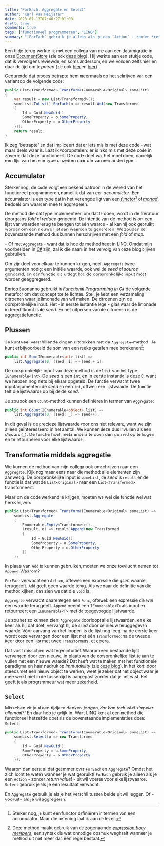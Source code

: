 ```yaml
---
title: "ForEach, Aggregate en Select"
author: "Karl van Heijster"
date: 2023-01-13T07:40:27+01:00
draft: true
comments: true
tags: ["functioneel programmeren", "LINQ"]
summary: "`ForEach` gebruik je alleen als je een `Action` - zonder *return value*! - uit wil voeren voor elke lijstwaarde. `Select` gebruik je als je een resultaat verwacht. En `Aggregate` gebruik je als je het verschil tussen beide uit wil leggen. Of - vooruit - als je wil aggregeren."
---
```


Een tijdje terug werkte ik met een collega van me aan een datamigratie in onze [DocumentStore](https://nl.wikipedia.org/wiki/NoSQL) (zie ook [deze blog](/blog/21/09/stapje-voor-stapje-data-migreren/)). Hij werkte aan een stukje code, dat ik vervolgens reviewde, en soms andersom, en we vonden zelfs hier en daar de tijd om te *pairen* (zie ook [hier](/blog/23/01/wel-code-reviews-geen-pull-requests/) en [hier](/blog/23/01/is-pair-programming-minder-efficient/)).


Gedurende dat proces betrapte hem meermaals op het schrijven van een variant op de volgende code:


```cs
public List<Transformed> Transform(IEnumerable<Original> someList)
{
    var result = new List<Transformed>();
    someList.ToList().ForEach(o => result.Add(new Transformed 
    {
        Id = Guid.NewGuid(),
        SomeProperty = o.SomeProperty,
        OtherProperty = o.OtherProperty
    }));
    return result;
}
```


Ik zeg "betrapte" en dat impliceert dat er iets mis is met deze code - wat maar deels waar is. Laat ik vooropstellen: er is niks mis met deze code in zoverre dat deze functioneert. De code doet wat het moet doen, namelijk een lijst van het ene type omzetten naar die van een ander type.


## Accumulator


Sterker nog, de code volgt een bekend patroon in de wereld van het functioneel programmeren, namelijk dat van een *accumulator*. Een accumulator is een type dat in het verlengde ligt van een [*functor*](/blog/22/10/wat-is-een-functor/)[^1] of [*monad*](/blog/22/12/wat-is-een-monad/), bedoeld om waarden mee te aggregeren. 


De method die dat type implementeert om dat te doen, wordt in de literatuur doorgaans *fold* of *reduce* genoemd. De intentie van de method is om een lijst van waarden terug te brengen tot één waarde - al kan hij ook gebruikt worden om een nieuwe lijst aan waarden te genereren. We zouden de bovenstaande method dus kunnen herschrijven met een *fold* of *map*.


\- Of met `Aggregate` - want dat is hoe de method heet in [LINQ](https://learn.microsoft.com/en-us/dotnet/csharp/programming-guide/concepts/linq/). Omdat mijn voorbeelden in [C#](https://learn.microsoft.com/en-us/dotnet/csharp/) zijn, zal ik die naam in het vervolg van deze blog blijven gebruiken.


Om zijn doel voor elkaar te kunnen krijgen, heeft `Aggregate` twee argumenten nodig: een initiële waarde, ook wel de *seed* of *source* genoemd, en een functie die uitlegt hoe de oorspronkelijke input moet worden geaggregeerd. 


[Enrico Buonanno](https://twitter.com/la_yumba) gebruikt in [*Functional Programming in C#*](https://www.manning.com/books/functional-programming-in-c-sharp-second-edition) de volgende metafoor om dat concept toe te lichten. Stel, je hebt een verzameling citroenen waar je limonade van wil maken. De citroenen zijn de oorspronkelijke input. Het - in eerste instantie lege - glas waar de limonade in terechtkomt is de *seed*. En het uitpersen van de citroenen is de aggregatiefunctie.


## Plussen


Je kunt veel verschillende dingen uitdrukken met de `Aggregate`-method. Je kunt er bijvoorbeeld de som van een reeks getallen mee berekenen[^2]:


```cs
public int Sum(IEnumerable<int> list) =>
    list.Aggregate(0, (seed, i) => seed + i);
```


De oorspronkelijke input van deze method is de `list` van het type `IEnumerable<int>`. De *seed* is een `int`, en in eerste instantie is deze 0, want we hebben nog niets bij elkaar opgeteld. De functie verwacht twee inputargumenten: de *seed* en een `int`, oftwel: een lijstwaarde. De functie telt die lijstwaarde op bij de de *seed*.


Je zou ook een `Count`-method kunnen definiëren in termen van `Aggregate`: 


```cs
public int Count(IEnumerable<object> list) =>
    list.Aggregate(0, (seed, _) => seed++);
```


In dit geval is de precieze lijstwaarde voor ons niet relevant, want we zijn alleen geïnteresseerd in het aantal. We kunnen deze dus invullen als een *discard* (`_`). De functie hoeft niets anders te doen dan de `seed` op te hogen en te retourneren voor elke lijstwaarde.


## Transformatie middels aggregatie


We kunnen de method van mijn collega ook omschrijven naar een `Aggregate`. Kijk nog maar eens naar die method: alle elementen zijn aanwezig. De oorspronkelijke input is `someList`, de *seed* is `result` en de functie is dat wat de `List<Original>` naar een `List<Transformed>` transformeert.


Maar om de code werkend te krijgen, moeten we wel die functie wel wat herschrijven:


```cs
public List<Transformed> Transform(IEnumerable<Original> someList) =>
    someList.Aggregate
    (
        Enumerable.Empty<Transformed>(), 
        (result, o) => result.Append(new Transformed 
        {
            Id = Guid.NewGuid(),
            SomeProperty = o.SomeProperty,
            OtherProperty = o.OtherProperty
        })
    );
```


In plaats van `Add` te kunnen gebruiken, moeten we onze toevlucht nemen tot `Append`. Waarom? 


`ForEach` verwacht een `Action`, oftewel: een expressie die *geen* waarde teruggeeft. `Add` geeft geen waarde terug. Als we naar de definitie van die method kijken, dan zien we dat die `void` is. 


`Aggregate` verwacht daarentegen een `Func`, oftewel: een expressie die *wel* een waarde teruggeeft. `Append` neemt een `IEnumerable<T>` als input en retourneert een `IEnumerable<T>` met de toegevoegde lijstwaarde.


Je zou het zo kunnen zien: `Aggregate` doorloopt alle lijstwaarden, en elke keer als hij dat doet, vervangt hij de *seed* door de nieuw teruggegeven waarde. Vóór aanvang van het loopen, is de lijst nog leeg; na de eerste keer wordt deze vervangen door een lijst met één `Transformed`; na de tweede keer door een lijst met twee `Transformed`s, et cetera.


Dat voelt misschien wat tegenintuïtief. Waarom een bestaande lijst vervangen door een nieuwe, in plaats van de oorspronkelijke lijst te aan te vullen met een nieuwe waarde? Dat heeft wat te maken met het functionele paradigma en haar nadruk op *immutability* (zie [deze blog](/blog/22/05/heb-je-die-setter-echt-nodig/)). In het kort: door steeds met een nieuw object te werken, weet je zeker dat het object waar je mee werkt niet in de tussentijd is aangepast zonder dat je het wist. Het geeft je als programmeur wat meer zekerheid.


## `Select`


Misschien zit je al een tijdje te denken: *jongen, dat kan toch véél simpeler allemaal?!* En daar heb je gelijk in. Want LINQ kent al een method die functioneel hetzelfde doet als de bovenstaande implementaties doen: `Select`.


```cs
public List<Transformed> Transform(IEnumerable<Original> someList) =>
    someList.Select(o => new Transformed 
    {
        Id = Guid.NewGuid(),
        SomeProperty = o.SomeProperty,
        OtherProperty = o.OtherProperty
    });
```


Waarom dan eerst al dat geëmmer over `ForEach` en `Aggregate`? Omdat het zich loont te weten wanneer je wat gebruikt! `ForEach` gebruik je alleen als je een `Action` - zonder *return value*! - uit wil voeren voor elke lijstwaarde. `Select` gebruik je als je een resultaat verwacht. 


En `Aggregate` gebruik je als je het verschil tussen beide uit wil leggen. Of - vooruit - als je wil aggregeren.


[^1]: Sterker nog, je kunt een functor definiëren in termen van een accumulator. Maar die oefening laat ik aan de lezer.


[^2]: Deze method maakt gebruik van de zogenaamde [*expression body members*](https://learn.microsoft.com/en-us/dotnet/csharp/programming-guide/statements-expressions-operators/expression-bodied-members), een syntax die wat onnodige opsmuk weghaalt wanneer je method uit niet meer dan één regel bestaat.
